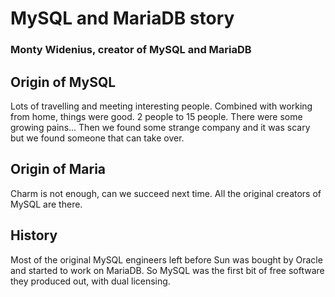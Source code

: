 # MySQL and MariaDB story

### Monty Widenius, creator of MySQL and MariaDB

## Origin of MySQL

Lots of travelling and meeting interesting people. Combined with working from home, things were good. 2 people to 15 people. There were some growing pains... Then we found some strange company and it was scary but we found someone that can take over.

## Origin of Maria

Charm is not enough, can we succeed next time. All the original creators of MySQL are there.

## History

Most of the original MySQL engineers left before Sun was bought by Oracle and started to work on MariaDB. So MySQL was the first bit of free software they produced out, with dual licensing.
